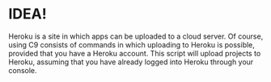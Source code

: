 # IDEA!

Heroku is a site in which apps can be uploaded to a cloud server. Of course, using C9 consists of commands in which uploading to Heroku is possible, provided that you have a Heroku account. This script will upload projects to Heroku, assuming that you have already logged into Heroku through your console.